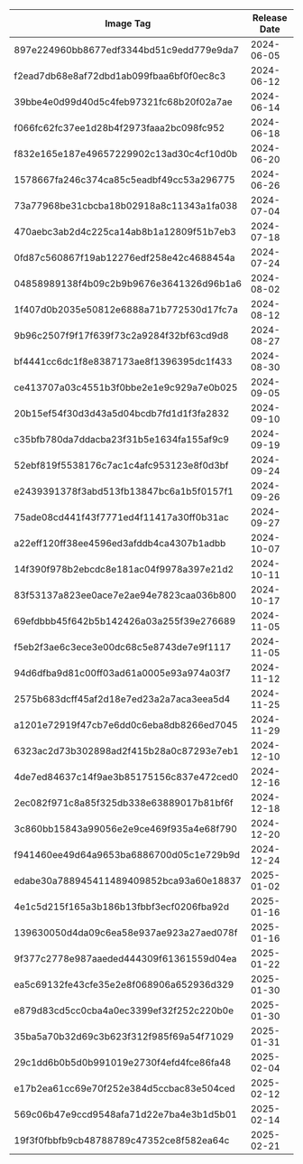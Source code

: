 | Image Tag                                | Release Date |
| ---------------------------------------- | ------------ |
| 897e224960bb8677edf3344bd51c9edd779e9da7 | 2024-06-05   |
| f2ead7db68e8af72dbd1ab099fbaa6bf0f0ec8c3 | 2024-06-12   |
| 39bbe4e0d99d40d5c4feb97321fc68b20f02a7ae | 2024-06-14   |
| f066fc62fc37ee1d28b4f2973faaa2bc098fc952 | 2024-06-18   |
| f832e165e187e49657229902c13ad30c4cf10d0b | 2024-06-20   |
| 1578667fa246c374ca85c5eadbf49cc53a296775 | 2024-06-26   |
| 73a77968be31cbcba18b02918a8c11343a1fa038 | 2024-07-04   |
| 470aebc3ab2d4c225ca14ab8b1a12809f51b7eb3 | 2024-07-18   |
| 0fd87c560867f19ab12276edf258e42c4688454a | 2024-07-24   |
| 04858989138f4b09c2b9b9676e3641326d96b1a6 | 2024-08-02   |
| 1f407d0b2035e50812e6888a71b772530d17fc7a | 2024-08-12   |
| 9b96c2507f9f17f639f73c2a9284f32bf63cd9d8 | 2024-08-27   |
| bf4441cc6dc1f8e8387173ae8f1396395dc1f433 | 2024-08-30   |
| ce413707a03c4551b3f0bbe2e1e9c929a7e0b025 | 2024-09-05   |
| 20b15ef54f30d3d43a5d04bcdb7fd1d1f3fa2832 | 2024-09-10   |
| c35bfb780da7ddacba23f31b5e1634fa155af9c9 | 2024-09-19   |
| 52ebf819f5538176c7ac1c4afc953123e8f0d3bf | 2024-09-24   |
| e2439391378f3abd513fb13847bc6a1b5f0157f1 | 2024-09-26   |
| 75ade08cd441f43f7771ed4f11417a30ff0b31ac | 2024-09-27   |
| a22eff120ff38ee4596ed3afddb4ca4307b1adbb | 2024-10-07   |
| 14f390f978b2ebcdc8e181ac04f9978a397e21d2 | 2024-10-11   |
| 83f53137a823ee0ace7e2ae94e7823caa036b800 | 2024-10-17   |
| 69efdbbb45f642b5b142426a03a255f39e276689 | 2024-11-05   |
| f5eb2f3ae6c3ece3e00dc68c5e8743de7e9f1117 | 2024-11-05   |
| 94d6dfba9d81c00ff03ad61a0005e93a974a03f7 | 2024-11-12   |
| 2575b683dcff45af2d18e7ed23a2a7aca3eea5d4 | 2024-11-25   |
| a1201e72919f47cb7e6dd0c6eba8db8266ed7045 | 2024-11-29   |
| 6323ac2d73b302898ad2f415b28a0c87293e7eb1 | 2024-12-10   |
| 4de7ed84637c14f9ae3b85175156c837e472ced0 | 2024-12-16   |
| 2ec082f971c8a85f325db338e63889017b81bf6f | 2024-12-18   |
| 3c860bb15843a99056e2e9ce469f935a4e68f790 | 2024-12-20   |
| f941460ee49d64a9653ba6886700d05c1e729b9d | 2024-12-24   |
| edabe30a788945411489409852bca93a60e18837 | 2025-01-02   |
| 4e1c5d215f165a3b186b13fbbf3ecf0206fba92d | 2025-01-16   |
| 139630050d4da09c6ea58e937ae923a27aed078f | 2025-01-16   |
| 9f377c2778e987aaeded444309f61361559d04ea | 2025-01-22   |
| ea5c69132fe43cfe35e2e8f068906a652936d329 | 2025-01-30   |
| e879d83cd5cc0cba4a0ec3399ef32f252c220b0e | 2025-01-30   |
| 35ba5a70b32d69c3b623f312f985f69a54f71029 | 2025-01-31   |
| 29c1dd6b0b5d0b991019e2730f4efd4fce86fa48 | 2025-02-04   |
| e17b2ea61cc69e70f252e384d5ccbac83e504ced | 2025-02-12   |
| 569c06b47e9ccd9548afa71d22e7ba4e3b1d5b01 | 2025-02-14   |
| 19f3f0fbbfb9cb48788789c47352ce8f582ea64c | 2025-02-21   |
